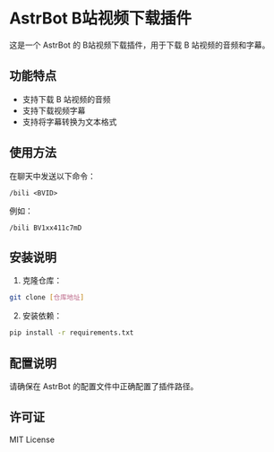# AstrBot B站视频下载插件

这是一个 AstrBot 的 B站视频下载插件，用于下载 B 站视频的音频和字幕。

## 功能特点

- 支持下载 B 站视频的音频
- 支持下载视频字幕
- 支持将字幕转换为文本格式

## 使用方法

在聊天中发送以下命令：
```
/bili <BVID>
```

例如：
```
/bili BV1xx411c7mD
```

## 安装说明

1. 克隆仓库：
```bash
git clone [仓库地址]
```

2. 安装依赖：
```bash
pip install -r requirements.txt
```

## 配置说明

请确保在 AstrBot 的配置文件中正确配置了插件路径。

## 许可证

MIT License 